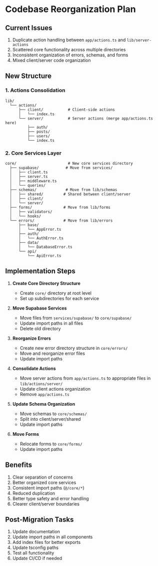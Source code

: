# Codebase Reorganization Plan

## Current Issues

1. Duplicate action handling between `app/actions.ts` and `lib/server-actions`
2. Scattered core functionality across multiple directories
3. Inconsistent organization of errors, schemas, and forms
4. Mixed client/server code organization

## New Structure

### 1. Actions Consolidation

```
lib/
  └── actions/
      ├── client/           # Client-side actions
      │   └── index.ts
      └── server/           # Server actions (merge app/actions.ts here)
          ├── auth/
          ├── posts/
          ├── users/
          └── index.ts
```

### 2. Core Services Layer

```
core/                       # New core services directory
  ├── supabase/            # Move from services/
  │   ├── client.ts
  │   ├── server.ts
  │   ├── middleware.ts
  │   └── queries/
  ├── schemas/             # Move from lib/schemas
  │   ├── shared/         # Shared between client/server
  │   ├── client/
  │   └── server/
  ├── forms/              # Move from lib/forms
  │   ├── validators/
  │   └── hooks/
  └── errors/             # Move from lib/errors
      ├── base/
      │   └── AppError.ts
      ├── auth/
      │   └── AuthError.ts
      ├── data/
      │   └── DatabaseError.ts
      └── api/
          └── ApiError.ts
```

## Implementation Steps

1. **Create Core Directory Structure**

   - Create `core/` directory at root level
   - Set up subdirectories for each service

2. **Move Supabase Services**

   - Move files from `services/supabase/` to `core/supabase/`
   - Update import paths in all files
   - Delete old directory

3. **Reorganize Errors**

   - Create new error directory structure in `core/errors/`
   - Move and reorganize error files
   - Update import paths

4. **Consolidate Actions**

   - Move server actions from `app/actions.ts` to appropriate files in `lib/actions/server/`
   - Update client actions organization
   - Remove `app/actions.ts`

5. **Update Schema Organization**

   - Move schemas to `core/schemas/`
   - Split into client/server/shared
   - Update import paths

6. **Move Forms**
   - Relocate forms to `core/forms/`
   - Update import paths

## Benefits

1. Clear separation of concerns
2. Better organized core services
3. Consistent import paths (`@/core/*`)
4. Reduced duplication
5. Better type safety and error handling
6. Clearer client/server boundaries

## Post-Migration Tasks

1. Update documentation
2. Update import paths in all components
3. Add index files for better exports
4. Update tsconfig paths
5. Test all functionality
6. Update CI/CD if needed

